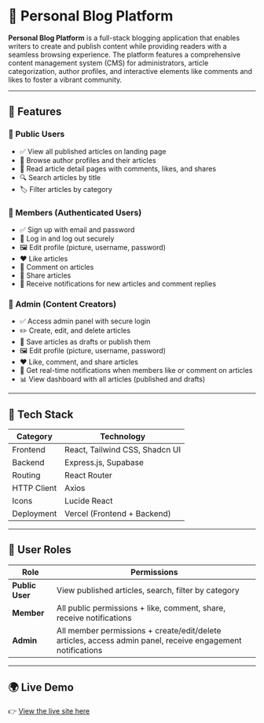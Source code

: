 # 📝 Personal Blog Platform

**Personal Blog Platform** is a full-stack blogging application that enables writers to create and publish content while providing readers with a seamless browsing experience. The platform features a comprehensive content management system (CMS) for administrators, article categorization, author profiles, and interactive elements like comments and likes to foster a vibrant community.

---

## 🚀 Features

### 👥 Public Users
- ✅ View all published articles on landing page
- 👤 Browse author profiles and their articles
- 📖 Read article detail pages with comments, likes, and shares
- 🔍 Search articles by title
- 🏷️ Filter articles by category

### 🔐 Members (Authenticated Users)
- ✅ Sign up with email and password
- 🔑 Log in and log out securely
- 🖼️ Edit profile (picture, username, password)
- ❤️ Like articles
- 💬 Comment on articles
- 🔗 Share articles
- 🔔 Receive notifications for new articles and comment replies

### 🔑 Admin (Content Creators)
- ✅ Access admin panel with secure login
- ✏️ Create, edit, and delete articles
- 📄 Save articles as drafts or publish them
- 🖼️ Edit profile (picture, username, password)
- ❤️ Like, comment, and share articles
- 🔔 Get real-time notifications when members like or comment on articles
- 📊 View dashboard with all articles (published and drafts)

---

## 🧩 Tech Stack

| Category | Technology |
|-----------|-------------|
| Frontend | React, Tailwind CSS, Shadcn UI |
| Backend | Express.js, Supabase |
| Routing | React Router |
| HTTP Client | Axios |
| Icons | Lucide React |
| Deployment | Vercel (Frontend + Backend) |

---
## 🔐 User Roles

| Role | Permissions |
|------|-------------|
| **Public User** | View published articles, search, filter by category |
| **Member** | All public permissions + like, comment, share, receive notifications |
| **Admin** | All member permissions + create/edit/delete articles, access admin panel, receive engagement notifications |

---

## 🌍 Live Demo

👉 [View the live site here](https://personal-blog-nine-beryl.vercel.app/)

